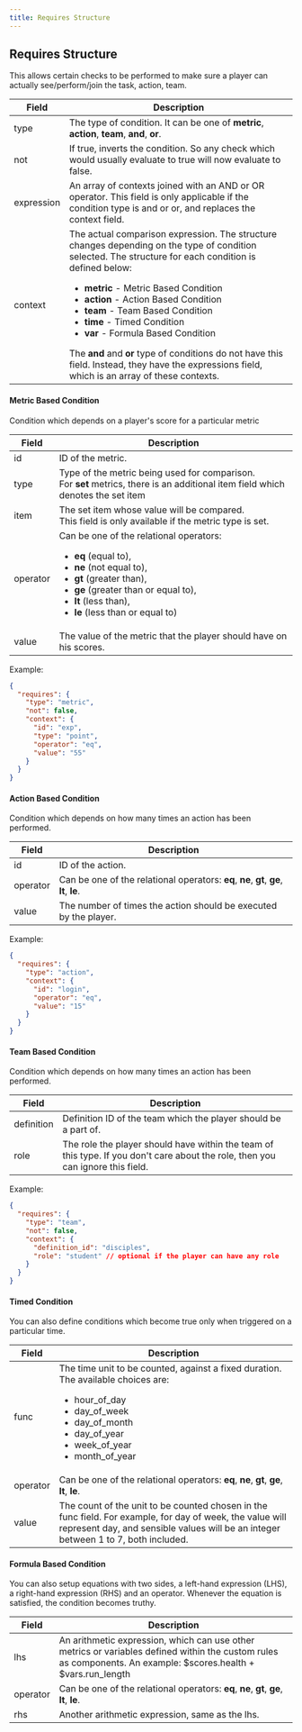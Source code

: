 ```yaml
---
title: Requires Structure
---
```


## Requires Structure

This allows certain checks to be performed to make sure a player can actually see/perform/join the task, action, team.

|    Field    |    Description    |
|-------------|-------------------|
| type        | The type of condition. It can be one of **metric**, **action**, **team**, **and**, **or**. |
| not         | If true, inverts the condition. So any check which would usually evaluate to true will now evaluate to false. |
| expression  | An array of contexts joined with an AND or OR operator. This field is only applicable if the condition type is and or or, and replaces the context field. |
| context     | The actual comparison expression. The structure changes depending on the type of condition selected. The structure for each condition is defined below: <ul><li>**metric** - Metric Based Condition</li><li>**action** - Action Based Condition</li><li>**team** - Team Based Condition</li><li>**time** - Timed Condition</li><li>**var** - Formula Based Condition</li></ul>The **and** and **or** type of conditions do not have this field. Instead, they have the expressions field, which is an array of these contexts. |

#### Metric Based Condition

Condition which depends on a player's score for a particular metric

|    Field    |    Description    |
|-------------|-------------------|
| id          | ID of the metric. |
| type        | Type of the metric being used for comparison. <br/>For **set** metrics, there is an additional item field which denotes the set item |
| item        | The set item whose value will be compared. <br/>This field is only available if the metric type is set. |
| operator    | Can be one of the relational operators: <ul><li>**eq** (equal to),</li><li>**ne** (not equal to),</li><li>**gt** (greater than),</li><li>**ge** (greater than or equal to),</li><li>**lt** (less than),</li><li>**le** (less than or equal to)</li></ul> |
| value       | The value of the metric that the player should have on his scores. |

Example:

```json
{
  "requires": {
    "type": "metric",
    "not": false,
    "context": {
      "id": "exp",
      "type": "point",
      "operator": "eq",
      "value": "55"
    }
  }
}
```

#### Action Based Condition

Condition which depends on how many times an action has been performed.

|    Field    |    Description    |
|-------------|-------------------|
| id          | ID of the action. |
| operator    | Can be one of the relational operators: **eq**, **ne**, **gt**, **ge**, **lt**, **le**. |
| value       | The number of times the action should be executed by the player. |

Example:

```json
{
  "requires": {
    "type": "action",
    "context": {
      "id": "login",
      "operator": "eq",
      "value": "15"
    }
  }
}
```

#### Team Based Condition

Condition which depends on how many times an action has been performed.

|    Field    |    Description    |
|-------------|-------------------|
| definition  | Definition ID of the team which the player should be a part of. |
| role        | The role the player should have within the team of this type. If you don't care about the role, then you can ignore this field. |

Example:

```json
{
  "requires": {
    "type": "team",
    "not": false,
    "context": {
      "definition_id": "disciples",
      "role": "student" // optional if the player can have any role
    }
  }
}
```

#### Timed Condition

You can also define conditions which become true only when triggered on a particular time.

|    Field    |    Description    |
|-------------|-------------------|
| func        | The time unit to be counted, against a fixed duration. The available choices are: <ul><li>hour_of_day</li><li>day_of_week</li><li>day_of_month</li><li>day_of_year</li><li>week_of_year</li><li>month_of_year</li></ul> |
| operator    | Can be one of the relational operators: **eq**, **ne**, **gt**, **ge**, **lt**, **le**. |
| value       | The count of the unit to be counted chosen in the func field. For example, for day of week, the value will represent day, and sensible values will be an integer between 1 to 7, both included. |

#### Formula Based Condition

You can also setup equations with two sides, a left-hand expression (LHS), a right-hand expression (RHS) and an operator. Whenever the equation is satisfied, the condition becomes truthy.

|    Field    |    Description    |
|-------------|-------------------|
| lhs         | An arithmetic expression, which can use other metrics or variables defined within the custom rules as components. An example:  $scores.health + $vars.run_length |
| operator    | Can be one of the relational operators: **eq**, **ne**, **gt**, **ge**, **lt**, **le**. |
| rhs         | Another arithmetic expression, same as the lhs. |

